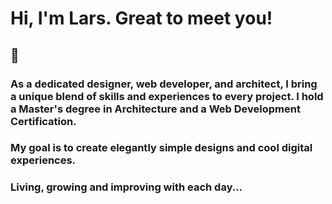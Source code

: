 # Hi, I'm Lars. Great to meet you!

## 🚀
### As a dedicated designer, web developer, and architect, I bring a unique blend of skills and experiences to every project. I hold a Master's degree in Architecture and a Web Development Certification.
### My goal is to create elegantly simple designs and cool digital experiences.


### Living, growing and improving with each day...

<!--
**CodeLars79/CodeLars79** is a ✨ _special_ ✨ repository because its `README.md` (this file) appears on your GitHub profile.

Here are some ideas to get you started:

- 🔭 I’m currently working on ...
- 🌱 I’m currently learning ...
- 👯 I’m looking to collaborate on ...
- 🤔 I’m looking for help with ..
- 💬 Ask me about ...
- 📫 How to reach me: ...
- 😄 Pronouns: ...
- ⚡ Fun fact: ...
-->
